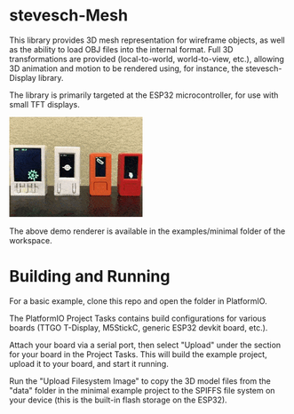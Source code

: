 # stevesch-Mesh

This library provides 3D mesh representation for wireframe objects, as well as the ability to load OBJ files into the internal format.  Full 3D transformations are provided (local-to-world, world-to-view, etc.), allowing 3D animation and motion to be rendered using, for instance, the stevesch-Display library.

The library is primarily targeted at the ESP32 microcontroller, for use with small TFT displays.

![Demo Animation](docs/stevesch-Mesh-anim.gif)

The above demo renderer is available in the examples/minimal folder of the workspace.
# Building and Running

For a basic example, clone this repo and open the folder in PlatformIO.

The PlatformIO Project Tasks contains build configurations for various boards (TTGO T-Display, M5StickC, generic ESP32 devkit board, etc.).

Attach your board via a serial port, then select "Upload" under the section for your board in the Project Tasks.  This will build the example project, upload it to your board, and start it running.

Run the "Upload Filesystem Image" to copy the 3D model files from the "data" folder in the minimal example project to the SPIFFS file system on your device (this is the built-in flash storage on the ESP32).
